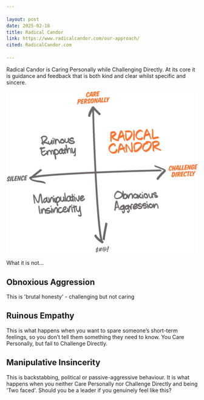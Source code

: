 ```yaml
---

layout: post
date: 2025-02-18
title: Radical Candor
link: https://www.radicalcandor.com/our-approach/
cited: RadicalCandor.com

---
```


Radical Candor is Caring Personally while Challenging Directly. At its core it is guidance and feedback that is both kind and clear whilst specific and sincere.

![Radical Candor two by two image](/images/radical-candor.png)

What it is not...

## Obnoxious Aggression

This is 'brutal honesty' - challenging but not caring

## Ruinous Empathy

This is what happens when you want to spare someone’s short-term feelings, so you don’t tell them something they need to know. You Care Personally, but fail to Challenge Directly.

## Manipulative Insincerity

This is backstabbing, political or passive-aggressive behaviour. It is what happens when you neither Care Personally nor Challenge Directly and being 'Two faced'. Should you be a leader if you genuinely feel like this?
